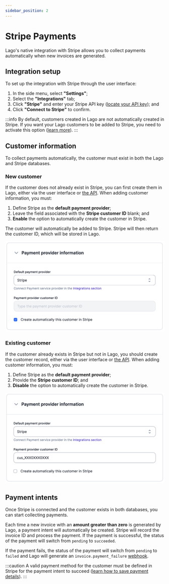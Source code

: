```yaml
---
sidebar_position: 2
---
```


# Stripe Payments
Lago's native integration with Stripe allows you to collect payments automatically when new invoices are generated.

## Integration setup
To set up the integration with Stripe through the user interface:
1. In the side menu, select **"Settings"**;
2. Select the **"Integrations"** tab;
3. Click **"Stripe"** and enter your Stripe API key ([locate your API key](https://support.stripe.com/questions/locate-api-keys-in-the-dashboard)); and
4. Click **"Connect to Stripe"** to confirm.

:::info
By default, customers created in Lago are not automatically created in Stripe. If you want your Lago customers to be added to Stripe, you need to activate this option ([learn more](#new-customer)).
:::

## Customer information
To collect payments automatically, the customer must exist in both the Lago and Stripe databases.

### New customer
If the customer does not already exist in Stripe, you can first create them in Lago, either via the user interface or [the API](../../api/customers/create-update-customer). When adding customer information, you must:
1. Define Stripe as the **default payment provider**;
2. Leave the field associated with the **Stripe customer ID** blank; and
3. **Enable** the option to automatically create the customer in Stripe.

The customer will automatically be added to Stripe. Stripe will then return the customer ID, which will be stored in Lago.

![Creation of a new customer with Stripe](../../../static/img/stripe-customer-new.png)

### Existing customer
If the customer already exists in Stripe but not in Lago, you should create the customer record, either via the user interface or [the API](../../api/customers/create-update-customer). When adding customer information, you must:
1. Define Stripe as the **default payment provider**;
2. Provide the **Stripe customer ID**; and
3. **Disable** the option to automatically create the customer in Stripe.

![Migration of an existing Stripe customer](../../../static/img/stripe-customer-migration.png)

## Payment intents
Once Stripe is connected and the customer exists in both databases, you can start collecting payments.

Each time a new invoice with an **amount greater than zero** is generated by Lago, a payment intent will automatically be created. Stripe will record the invoice ID and process the payment. If the payment is successful, the status of the payment will switch from `pending` to `succeeded`.

If the payment fails, the status of the payment will switch from `pending` to `failed` and Lago will generate an `invoice.payment_failure` [webhook](../../api/webhooks/messages).

:::caution
A valid payment method for the customer must be defined in Stripe for the payment intent to succeed ([learn how to save payment details](https://stripe.com/docs/payments/save-and-reuse)).
:::
